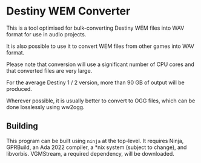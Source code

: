 Destiny WEM Converter
=====================

This is a tool optimised for bulk-converting Destiny WEM files into WAV format for use in audio projects.  

It is also possible to use it to convert WEM files from other games into WAV format.  

Please note that conversion will use a significant number of CPU cores and that converted files are very large.  

For the average Destiny 1 / 2 version, more than 90 GB of output will be produced.  

Wherever possible, it is usually better to convert to OGG files, which can be done losslessly using ww2ogg.

Building
--------

This program can be built using `ninja` at the top-level. It requires Ninja, GPRBuild, an Ada 2022 compiler,
a \*nix system (subject to change), and libvorbis. VGMStream, a required dependency, will be downloaded.
